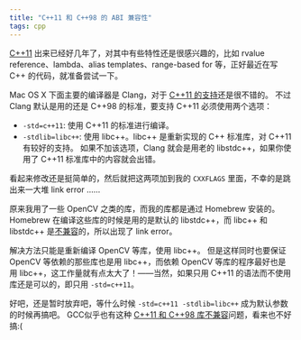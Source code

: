 ```yaml
---
title: "C++11 和 C++98 的 ABI 兼容性"
tags: cpp
---
```


[C++11][] 出来已经好几年了，对其中有些特性还是很感兴趣的，比如 rvalue reference、lambda、alias templates、range-based for 等，正好最近在写 C++ 的代码，就准备尝试一下。

Mac OS X 下面主要的编译器是 Clang，对于 [C++11 的支持][Clang-c++11]还是很不错的。 不过 Clang 默认是用的还是 C++98 的标准，要支持 C++11 必须使用两个选项：

- `-std=c++11`: 使用 C++11 的标准进行编译。
- `-stdlib=libc++`: 使用 libc++。libc++ 是重新实现的 C++ 标准库，对 C++11 有较好的支持。 如果不加该选项，Clang 就会是用老的 libstdc++，如果你使用了 C++11 标准库中的内容就会出错。

看起来修改还是挺简单的，然后就把这两项加到我的 `CXXFLAGS` 里面，不幸的是跳出来一大堆 link error ……

原来我用了一些 OpenCV 之类的库，而我的库都是通过 Homebrew 安装的。Homebrew 在编译这些库的时候是用的是默认的 libstdc++，而 libc++ 和 libstdc++ 是[不兼容][compatibility]的，所以出现了 link error。

解决方法只能是重新编译 OpenCV 等库，使用 libc++。 但是这样同时也要保证 OpenCV 等依赖的那些库也是用 libc++，而依赖 OpenCV 等库的程序最好也是用 libc++，这工作量就有点太大了！——当然，如果只用 C++11 的语法而不使用库还是可以的，即只用 `-std=c++11`。

好吧，还是暂时放弃吧，等什么时候 `-std=c++11 -stdlib=libc++` 成为默认参数的时候再搞吧。 GCC似乎也有这种 [C++11 和 C++98 库不兼容][gcc-compatibility]问题，看来也不好搞:(


[C++11]: http://en.wikipedia.org/wiki/C%2B%2B11
[Clang-c++11]: http://clang.llvm.org/cxx_status.html
[compatibility]: https://github.com/mxcl/homebrew/issues/10938
[gcc-compatibility]: http://www.mentby.com/Group/gcc-discuss/c98c11-abi-compatibility-for-gcc-47.html
